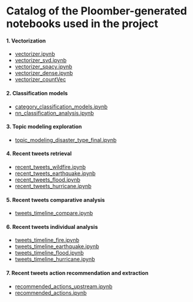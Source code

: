 # Catalog of the Ploomber-generated notebooks used in the project

#### 1. Vectorization
- [vectorizer.ipynb]()
- [vectorizer_svd.ipynb]()
- [vectorizer_spacy.ipynb]()
- [vectorizer_dense.ipynb]()
- [vectorizer_countVec]()
#### 2. Classification models
- [category_classification_models.ipynb]()
- [nn_classification_analysis.ipynb]()
#### 3. Topic modeling exploration
- [topic_modeling_disaster_type_final.ipynb]()
#### 4. Recent tweets retrieval
- [recent_tweets_wildfire.ipynb]()
- [recent_tweets_earthquake.ipynb]()
- [recent_tweets_flood.ipynb]()
- [recent_tweets_hurricane.ipynb]()
#### 5. Recent tweets comparative analysis
- [tweets_timeline_compare.ipynb]()
#### 6. Recent tweets individual analysis
- [tweets_timeline_fire.ipynb]()
- [tweets_timeline_earthquake.ipynb]()
- [tweets_timeline_flood.ipynb]()
- [tweets_timeline_hurricane.ipynb]()
#### 7. Recent tweets action recommendation and extraction
- [recommended_actions_upstream.ipynb]()
- [recommended_actions.ipynb]()